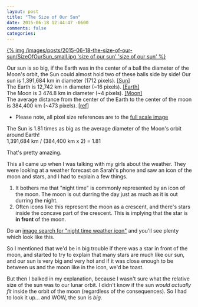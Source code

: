 ```yaml
---
layout: post
title: "The Size of Our Sun"
date: 2015-06-18 12:44:47 -0600
comments: false
categories: 
---
```


[{% img /images/posts/2015-06-18-the-size-of-our-sun/SizeOfOurSun_small.jpg 'size of our sun' 'size of our sun' %}](/images/posts/2015-06-18-the-size-of-our-sun/SizeOfOurSun.png)

Our sun is so big, if the Earth was in the center of a ball the diameter of the Moon's orbit, the Sun could almost hold two of these balls side by side!
Our sun is 1,391,684 km in diameter (1712 pixels). [[Sun]](https://en.wikipedia.org/wiki/Sun)  
The Earth is 12,742 km in diameter (~16 pixels). [[Earth]](https://en.wikipedia.org/wiki/Earth)  
The Moon is 3 474.8 km in diameter (~4 pixels). [[Moon]](https://en.wikipedia.org/wiki/Moon)  
The average distance from the center of the Earth to the center of the moon is 384,400 km (~473 pixels). [[ref]](https://en.wikipedia.org/?title=Lunar_distance_(astronomy))  
* Please note, all pixel size references are to the [full scale image](/images/posts/2015-06-18-the-size-of-our-sun/SizeOfOurSun.png)

The Sun is 1.81 times as big as the average diameter of the Moon's orbit around Earth!  
1,391,684 km / (384,400 km x 2) = 1.81

That's pretty amazing.

This all came up when I was talking with my girls about the weather. They were looking at a weather forecast on Sarah's phone and saw an icon of the moon and stars, and I had to explain a few things.

1. It bothers me that "night time" is commonly represented by an icon of the moon. The moon is out durring the day just as much as it is out durring the night.
2. Often icons like this represent the moon as a crescent, and there's stars inside the concave part of the crescent. This is implying that the star is **in front** of the moon.

Do an [image search for "night time weather icon"](https://www.google.com/search?q=nighttime+weather+icon) and you'll see plenty which look like this.

So I mentioned that we'd be in big trouble if there was a star in front of the moon, and started to try to explain that many stars are much like our sun, and our sun is very big and very hot and if it was close enough to be between us and the moon like in the icon, we'd be toast.

But then I balked in my explanation, because I wasn't sure what the relative size of the sun was to our lunar orbit. I didn't know if the sun *would actually fit* inside the orbit of the moon (regardless of the consequences). So I had to look it up... and WOW, the sun is *big*.
